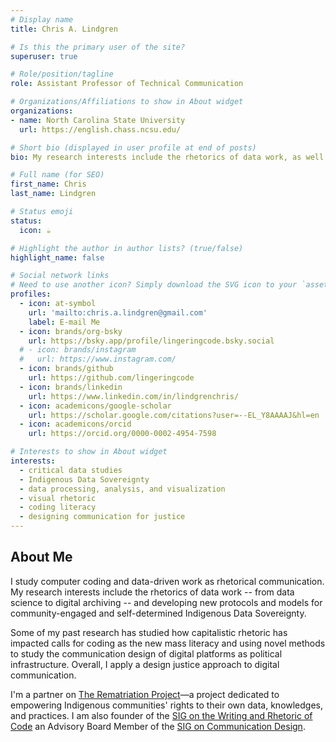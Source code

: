```yaml
---
# Display name
title: Chris A. Lindgren

# Is this the primary user of the site?
superuser: true

# Role/position/tagline
role: Assistant Professor of Technical Communication

# Organizations/Affiliations to show in About widget
organizations:
- name: North Carolina State University
  url: https://english.chass.ncsu.edu/

# Short bio (displayed in user profile at end of posts)
bio: My research interests include the rhetorics of data work, as well as supporting community-engaged and self-determined Indigenous Data Sovereignty.

# Full name (for SEO)
first_name: Chris
last_name: Lindgren

# Status emoji
status:
  icon: ☕️

# Highlight the author in author lists? (true/false)
highlight_name: false

# Social network links
# Need to use another icon? Simply download the SVG icon to your `assets/media/icons/` folder.
profiles:
  - icon: at-symbol
    url: 'mailto:chris.a.lindgren@gmail.com'
    label: E-mail Me
  - icon: brands/org-bsky
    url: https://bsky.app/profile/lingeringcode.bsky.social
  # - icon: brands/instagram
  #   url: https://www.instagram.com/
  - icon: brands/github
    url: https://github.com/lingeringcode
  - icon: brands/linkedin
    url: https://www.linkedin.com/in/lindgrenchris/
  - icon: academicons/google-scholar
    url: https://scholar.google.com/citations?user=--EL_Y8AAAAJ&hl=en
  - icon: academicons/orcid
    url: https://orcid.org/0000-0002-4954-7598

# Interests to show in About widget
interests:
  - critical data studies
  - Indigenous Data Sovereignty
  - data processing, analysis, and visualization
  - visual rhetoric
  - coding literacy
  - designing communication for justice
---
```


## About Me

I study computer coding and data-driven work as rhetorical communication. My research interests include the rhetorics of data work -- from data science to digital archiving -- and developing new protocols and models for community-engaged and self-determined Indigenous Data Sovereignty.

Some of my past research has studied how capitalistic rhetoric has impacted calls for coding as the new mass literacy and using novel methods to study the communication design of digital platforms as political infrastructure. Overall, I apply a design justice approach to digital communication.

I'm a partner on <a href="https://rematriate.net" target="_blank" rel="noopenner noreferrer"><span class="bg-gradient-to-r from-primary-200 to-primary-100 bg-[length:0px_10px] bg-left-bottom bg-no-repeat transition-[background-size] duration-500 hover:bg-[length:100%_3px] group-hover:bg-[length:100%_10px] dark:from-primary-800 dark:to-primary-900">The Rematriation Project</span></a>—a project dedicated to empowering Indigenous communities' rights to their own data, knowledges, and practices. I am also founder of the <a href="https://wroc.netlify.app" target="_blank" rel="noopenner noreferrer"><span class="bg-gradient-to-r from-primary-200 to-primary-100 bg-[length:0px_10px] bg-left-bottom bg-no-repeat transition-[background-size] duration-500 hover:bg-[length:100%_3px] group-hover:bg-[length:100%_10px] dark:from-primary-800 dark:to-primary-900">SIG on the Writing and Rhetoric of Code</span></a> an Advisory Board Member of the <a href="https://sigdoc.acm.org" target="_blank" rel="noopenner noreferrer"><span class="bg-gradient-to-r from-primary-200 to-primary-100 bg-[length:0px_10px] bg-left-bottom bg-no-repeat transition-[background-size] duration-500 hover:bg-[length:100%_3px] group-hover:bg-[length:100%_10px] dark:from-primary-800 dark:to-primary-900">SIG on Communication Design</span></a>.
